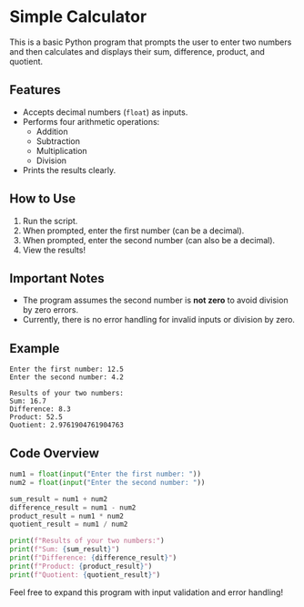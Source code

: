 # Simple Calculator

This is a basic Python program that prompts the user to enter two numbers and then calculates and displays their sum, difference, product, and quotient.

## Features
- Accepts decimal numbers (`float`) as inputs.
- Performs four arithmetic operations:
  - Addition
  - Subtraction
  - Multiplication
  - Division
- Prints the results clearly.

## How to Use

1. Run the script.
2. When prompted, enter the first number (can be a decimal).
3. When prompted, enter the second number (can also be a decimal).
4. View the results!

## Important Notes

- The program assumes the second number is **not zero** to avoid division by zero errors.
- Currently, there is no error handling for invalid inputs or division by zero.

## Example

```
Enter the first number: 12.5
Enter the second number: 4.2

Results of your two numbers:
Sum: 16.7
Difference: 8.3
Product: 52.5
Quotient: 2.9761904761904763
```

## Code Overview

```python
num1 = float(input("Enter the first number: "))
num2 = float(input("Enter the second number: "))

sum_result = num1 + num2
difference_result = num1 - num2
product_result = num1 * num2
quotient_result = num1 / num2

print(f"Results of your two numbers:")
print(f"Sum: {sum_result}")
print(f"Difference: {difference_result}")
print(f"Product: {product_result}")
print(f"Quotient: {quotient_result}")
```

Feel free to expand this program with input validation and error handling!
